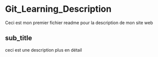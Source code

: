 # Git_Learning_Description
Ceci est mon premier fichier readme pour la description de mon site web

## sub_title
ceci est une description plus en détail